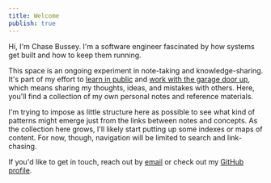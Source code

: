 ```yaml
---
title: Welcome
publish: true
---
```

Hi, I'm Chase Bussey. I'm a software engineer fascinated by how systems get built and how to keep them running.

This space is an ongoing experiment in note-taking and knowledge-sharing. It's part of my effort to [learn in
public](https://www.swyx.io/learn-in-public) and [work with the garage door up](https://notes.andymatuschak.org/zCMhncA1iSE74MKKYQS5PBZ), which
means sharing my thoughts, ideas, and mistakes with others. Here, you'll find a collection of my own personal notes and reference materials.

I'm trying to impose as little structure here as possible to see what kind of patterns might emerge just from the links between notes and concepts. As the collection here grows, I'll likely
start putting up some indexes or maps of content. For now, though, navigation will be limited to search and link-chasing.

If you'd like to get in touch, reach out by [email](mailto:chase@chasebussey.com) or check out my [GitHub profile](https://github.com/chasebussey).